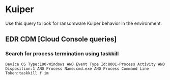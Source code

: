 # Kuiper

Use this query to look for ransomware Kuiper behavior in the environment.

## EDR CDM [Cloud Console queries]

### Search for process termination using taskkill

```
Device OS Type:100-Windows AND Event Type Id:8001-Process Activity AND Disposition:1 AND Process Name:cmd.exe AND Process Command Line Token:taskkill f im
```
